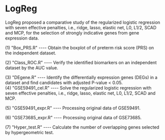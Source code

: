 # LogReg
LogReg proposed a comparative study of the regularized logistic regression with seven effective penalties, i.e., ridge, lasso, elastic net, L0, L1/2, SCAD and MCP, for the selection of strongly indicative genes from gene expression data. 

(1) "Box_PRS.R"  ----  Obtain the boxplot of of preterm risk score (PRS) on the independent dataset.

(2) "Class_ROC.R" ----   Verify the identified biomarkers on an independent dataset by the AUC value.
						 					 
(3) "DEgene.R" ----   Identify the differentially expression genes (DEGs) in a dataset and find candidates with adjusted P-value < 0.05.		
(4) "GSE59491_cel.R" ----  Solve the regularized logistic regression with seven effective penalties, i.e., ridge, lasso, elastic net, L0, L1/2, SCAD and MCP. 				  

(5) "GSE59491_expr.R" ----  Processing original data of GSE59491. 	

(6) "GSE73685_expr.R" ----  Processing original data of GSE73685. 	

(7) "Hyper_test.R" ----  Calculate the number of overlapping genes selected by hypergeometric test. 	
